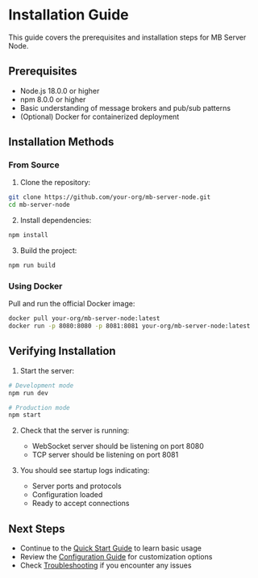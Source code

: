 # Installation Guide

This guide covers the prerequisites and installation steps for MB Server Node.

## Prerequisites

- Node.js 18.0.0 or higher
- npm 8.0.0 or higher
- Basic understanding of message brokers and pub/sub patterns
- (Optional) Docker for containerized deployment

## Installation Methods

### From Source

1. Clone the repository:
```bash
git clone https://github.com/your-org/mb-server-node.git
cd mb-server-node
```

2. Install dependencies:
```bash
npm install
```

3. Build the project:
```bash
npm run build
```

### Using Docker

Pull and run the official Docker image:

```bash
docker pull your-org/mb-server-node:latest
docker run -p 8080:8080 -p 8081:8081 your-org/mb-server-node:latest
```

## Verifying Installation

1. Start the server:
```bash
# Development mode
npm run dev

# Production mode
npm start
```

2. Check that the server is running:
   - WebSocket server should be listening on port 8080
   - TCP server should be listening on port 8081

3. You should see startup logs indicating:
   - Server ports and protocols
   - Configuration loaded
   - Ready to accept connections

## Next Steps

- Continue to the [Quick Start Guide](./quickstart.md) to learn basic usage
- Review the [Configuration Guide](./configuration.md) for customization options
- Check [Troubleshooting](./troubleshooting.md) if you encounter any issues